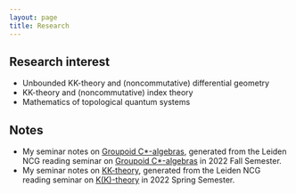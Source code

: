 ```yaml
---
layout: page
title: Research
---
```


## Research interest

- Unbounded KK-theory and (noncommutative) differential geometry
- KK-theory and (noncommutative) index theory
- Mathematics of topological quantum systems

## Notes

- My seminar notes on [Groupoid C\*-algebras](https://liyuezhao.github.io/notes/groupoid_note.pdf), generated from the Leiden NCG reading seminar on [Groupoid C\*-algebras](https://ncg-leiden.github.io/) in 2022 Fall Semester.
- My seminar notes on [KK-theory](https://liyuezhao.github.io/notes/kk_note.pdf), generated from the Leiden NCG reading seminar on [K(K)-theory](https://liyuezhao.github.io/seminars/2022/02/15/KK-theory/) in 2022 Spring Semester.